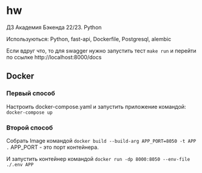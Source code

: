 # hw

ДЗ Академия Бэкенда 22/23. Python

Используються: Python, fast-api, Dockerfile, Postgresql, alembic

Если вдруг что, то для swagger нужно запустить тест `make run` и перейти по ссылке http://localhost:8000/docs

## Docker

### Первый способ

Настроить docker-compose.yaml и запустить приложение командой: `docker-compose up`

### Второй способ

Собрать Image командой `docker build --build-arg APP_PORT=8050 -t APP .` APP_PORT - это порт контейнера.

И запустить контейнер командой `docker run -dp 8000:8050 --env-file ./.env APP`
